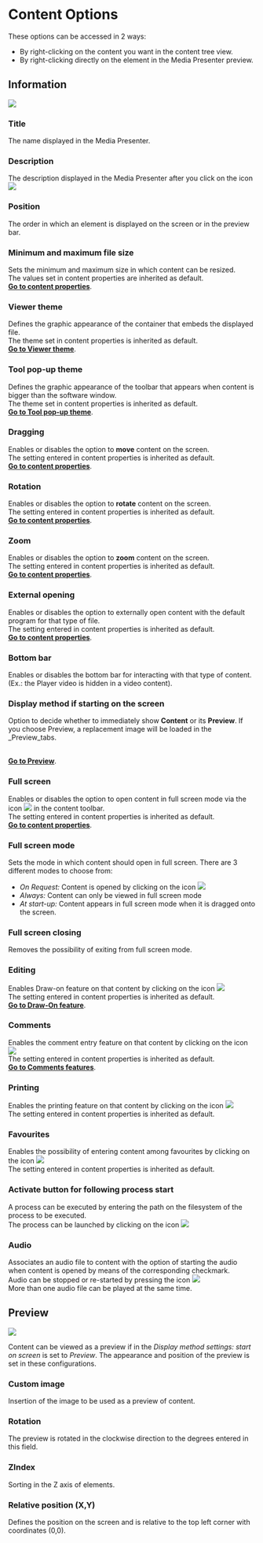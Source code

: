# Content Options

These options can be accessed in 2 ways:

* By right-clicking on the content you want in the content tree view.
* By right-clicking directly on the element in the Media Presenter preview.

## Information
![](/img/content_option_1.png)

### Title
The name displayed in the Media Presenter.

### Description
The description displayed in the Media Presenter after you click on the icon ![](/img/icon_description.png)

### Position
The order in which an element is displayed on the screen or in the preview bar.

### Minimum and maximum file size
Sets the minimum and maximum size in which content can be resized.<br>
The values set in content properties are inherited as default.
<br>[__Go to content properties__](/it/media-manager/content-properties.md).

### Viewer theme
Defines the graphic appearance of the container that embeds the displayed file.<br>
The theme set in content properties is inherited as default.
<br>[__Go to Viewer theme__](/it/media-manager/themes/theme-viewer.md).

### Tool pop-up theme
Defines the graphic appearance of the toolbar that appears when content is bigger than the software window.<br>
The theme set in content properties is inherited as default.
<br>[__Go to Tool pop-up theme__](/it/media-manager/themes/theme-toolspopup.md).

### Dragging
Enables or disables the option to __move__ content on the screen.<br>
The setting entered in content properties is inherited as default.
<br>[__Go to content properties__](/it/media-manager/content-properties.md).

### Rotation
Enables or disables the option to __rotate__ content on the screen.<br>
The setting entered in content properties is inherited as default.
<br>[__Go to content properties__](/it/media-manager/content-properties.md).

### Zoom
Enables or disables the option to __zoom__ content on the screen.<br>
The setting entered in content properties is inherited as default.
<br>[__Go to content properties__](/it/media-manager/content-properties.md).

### External opening
Enables or disables the option to externally open content with the default program for that type of file.<br>
The setting entered in content properties is inherited as default.
<br>[__Go to content properties__](/it/media-manager/content-properties.md).

### Bottom bar
Enables or disables the bottom bar for interacting with that type of content. (Ex.: the Player video is hidden in a video content).

### Display method if starting on the screen
Option to decide whether to immediately show __Content__ or its __Preview__. If you choose Preview, a replacement image will be loaded in the _Preview_tabs.<br>

<br>[__Go to Preview__](/it/media-manager/content-option.md#anteprima).

### Full screen
Enables or disables the option to open content in full screen mode via the icon ![](/img/icon_fullscreen.png) in the content toolbar.<br>
The setting entered in content properties is inherited as default.
<br>[__Go to content properties__](/it/media-manager/content-properties.md).

### Full screen mode
Sets the mode in which content should open in full screen.
There are 3 different modes to choose from:

* _On Request:_ Content is opened by clicking on the icon ![](/img/icon_fullscreen.png)
* _Always:_ Content can only be viewed in full screen mode
* _At start-up:_ Content appears in full screen mode when it is dragged onto the screen.

### Full screen closing
Removes the possibility of exiting from full screen mode.

### Editing
Enables Draw-on feature on that content by clicking on the icon ![](/img/icon_editazione.png)
<br>The setting entered in content properties is inherited as default.
<br>[__Go to Draw-On feature__](/it/media-manager/features/draw-on.md).

### Comments
Enables the comment entry feature on that content by clicking on the icon ![](/img/icon_commenti.png)
<br>The setting entered in content properties is inherited as default.
<br>[__Go to Comments features__](/it/media-manager/features/comments.md).

### Printing
Enables the printing feature on that content by clicking on the icon ![](/img/icon_stamp.png)
<br>The setting entered in content properties is inherited as default.

### Favourites
Enables the possibility of entering content among favourites by clicking on the icon ![](/img/icon_preferiti.png)
<br>The setting entered in content properties is inherited as default.

### Activate button for following process start
A process can be executed by entering the path on the filesystem of the process to be executed.<br>
The process can be launched by clicking on the icon ![](/img/icon_launchapp.png)

### Audio
Associates an audio file to content with the option of starting the audio when content is opened by means of the corresponding checkmark.<br>
Audio can be stopped or re-started by pressing the icon ![](/img/icon_audio.png)<br>
More than one audio file can be played at the same time.

## Preview
![](/img/content_option_2.png)

Content can be viewed as a preview if in the _Display method settings: start on screen_ is set to _Preview_. The appearance and position of the preview is set in these configurations.

### Custom image
Insertion of the image to be used as a preview of content.

### Rotation
The preview is rotated in the clockwise direction to the degrees entered in this field.

### ZIndex
Sorting in the Z axis of elements.

### Relative position (X,Y)
Defines the position on the screen and is relative to the top left corner with coordinates (0,0).
